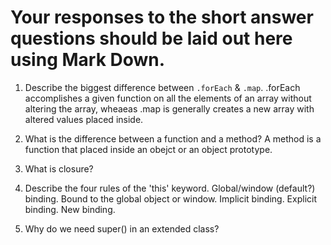 # Your responses to the short answer questions should be laid out here using Mark Down.
1. Describe the biggest difference between `.forEach` & `.map`.
    .forEach accomplishes a given function on all the elements of an array without altering the array, wheaeas .map is generally creates a new array with altered values placed inside.
2. What is the difference between a function and a method?
    A method is a function that placed inside an obejct or an object prototype.
3. What is closure?
    
4. Describe the four rules of the 'this' keyword.
    Global/window (default?) binding. Bound to the global object or window.
    Implicit binding. 
    Explicit binding.
    New binding.
5. Why do we need super() in an extended class?
